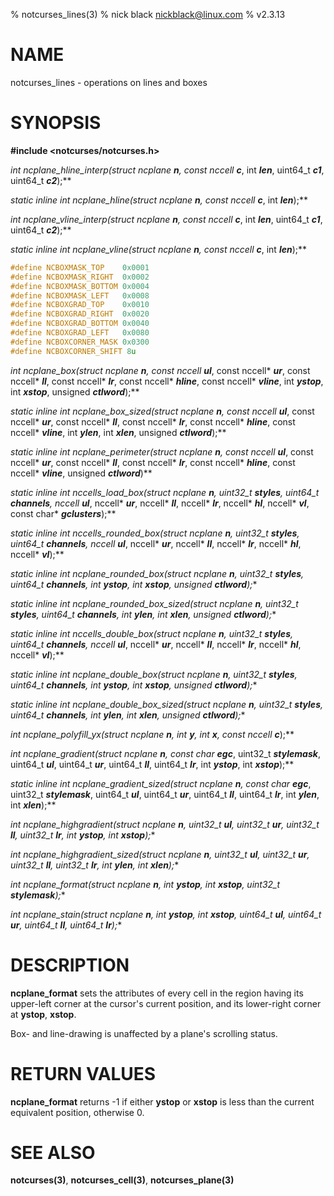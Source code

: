 % notcurses_lines(3)
% nick black <nickblack@linux.com>
% v2.3.13

# NAME

notcurses_lines - operations on lines and boxes

# SYNOPSIS

**#include <notcurses/notcurses.h>**

**int ncplane_hline_interp(struct ncplane* ***n***, const nccell* ***c***, int ***len***, uint64_t ***c1***, uint64_t ***c2***);**

**static inline int ncplane_hline(struct ncplane* ***n***, const nccell* ***c***, int ***len***);**

**int ncplane_vline_interp(struct ncplane* ***n***, const nccell* ***c***, int ***len***, uint64_t ***c1***, uint64_t ***c2***);**

**static inline int ncplane_vline(struct ncplane* ***n***, const nccell* ***c***, int ***len***);**

```c
#define NCBOXMASK_TOP    0x0001
#define NCBOXMASK_RIGHT  0x0002
#define NCBOXMASK_BOTTOM 0x0004
#define NCBOXMASK_LEFT   0x0008
#define NCBOXGRAD_TOP    0x0010
#define NCBOXGRAD_RIGHT  0x0020
#define NCBOXGRAD_BOTTOM 0x0040
#define NCBOXGRAD_LEFT   0x0080
#define NCBOXCORNER_MASK 0x0300
#define NCBOXCORNER_SHIFT 8u
```

**int ncplane_box(struct ncplane* ***n***, const nccell* ***ul***, const nccell* ***ur***, const nccell* ***ll***, const nccell* ***lr***, const nccell* ***hline***, const nccell* ***vline***, int ***ystop***, int ***xstop***, unsigned ***ctlword***);**

**static inline int ncplane_box_sized(struct ncplane* ***n***, const nccell* ***ul***, const nccell* ***ur***, const nccell* ***ll***, const nccell* ***lr***, const nccell* ***hline***, const nccell* ***vline***, int ***ylen***, int ***xlen***, unsigned ***ctlword***);**

**static inline int ncplane_perimeter(struct ncplane* ***n***, const nccell* ***ul***, const nccell* ***ur***, const nccell* ***ll***, const nccell* ***lr***, const nccell* ***hline***, const nccell* ***vline***, unsigned ***ctlword***)**

**static inline int nccells_load_box(struct ncplane* ***n***, uint32_t ***styles***, uint64_t ***channels***, nccell* ***ul***, nccell* ***ur***, nccell* ***ll***, nccell* ***lr***, nccell* ***hl***, nccell* ***vl***, const char* ***gclusters***);**

**static inline int nccells_rounded_box(struct ncplane* ***n***, uint32_t ***styles***, uint64_t ***channels***, nccell* ***ul***, nccell* ***ur***, nccell* ***ll***, nccell* ***lr***, nccell* ***hl***, nccell* ***vl***);**

**static inline int ncplane_rounded_box(struct ncplane* ***n***, uint32_t ***styles***, uint64_t ***channels***, int ***ystop***, int ***xstop***, unsigned ***ctlword***);**

**static inline int ncplane_rounded_box_sized(struct ncplane* ***n***, uint32_t ***styles***, uint64_t ***channels***, int ***ylen***, int ***xlen***, unsigned ***ctlword***);**

**static inline int nccells_double_box(struct ncplane* ***n***, uint32_t ***styles***, uint64_t ***channels***, nccell* ***ul***, nccell* ***ur***, nccell* ***ll***, nccell* ***lr***, nccell* ***hl***, nccell* ***vl***);**

**static inline int ncplane_double_box(struct ncplane* ***n***, uint32_t ***styles***, uint64_t ***channels***, int ***ystop***, int ***xstop***, unsigned ***ctlword***);**

**static inline int ncplane_double_box_sized(struct ncplane* ***n***, uint32_t ***styles***, uint64_t ***channels***, int ***ylen***, int ***xlen***, unsigned ***ctlword***);**

**int ncplane_polyfill_yx(struct ncplane* ***n***, int ***y***, int ***x***, const nccell* ***c***);**

**int ncplane_gradient(struct ncplane* ***n***, const char* ***egc***, uint32_t ***stylemask***, uint64_t ***ul***, uint64_t ***ur***, uint64_t ***ll***, uint64_t ***lr***, int ***ystop***, int ***xstop***);**

**static inline int ncplane_gradient_sized(struct ncplane* ***n***, const char* ***egc***, uint32_t ***stylemask***, uint64_t ***ul***, uint64_t ***ur***, uint64_t ***ll***, uint64_t ***lr***, int ***ylen***, int ***xlen***);**

**int ncplane_highgradient(struct ncplane* ***n***, uint32_t ***ul***, uint32_t ***ur***, uint32_t ***ll***, uint32_t ***lr***, int ***ystop***, int ***xstop***);**

**int ncplane_highgradient_sized(struct ncplane* ***n***, uint32_t ***ul***, uint32_t ***ur***, uint32_t ***ll***, uint32_t ***lr***, int ***ylen***, int ***xlen***);**

**int ncplane_format(struct ncplane* ***n***, int ***ystop***, int ***xstop***, uint32_t ***stylemask***);**

**int ncplane_stain(struct ncplane* ***n***, int ***ystop***, int ***xstop***, uint64_t ***ul***, uint64_t ***ur***, uint64_t ***ll***, uint64_t ***lr***);**

# DESCRIPTION

**ncplane_format** sets the attributes of every cell in the region having its
upper-left corner at the cursor's current position, and its lower-right corner
at **ystop**, **xstop**.

Box- and line-drawing is unaffected by a plane's scrolling status.

# RETURN VALUES

**ncplane_format** returns -1 if either **ystop** or **xstop** is less than the
current equivalent position, otherwise 0.

# SEE ALSO

**notcurses(3)**,
**notcurses_cell(3)**,
**notcurses_plane(3)**

